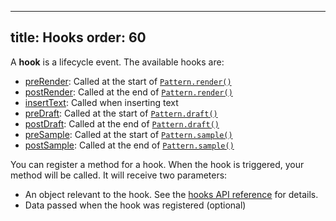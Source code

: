 ***

title: Hooks
order: 60
---------

A **hook** is a lifecycle event. The available hooks are:

*   [preRender](/reference/hooks/prerender/): Called at the start of [`Pattern.render()`](/reference/api/pattern#render)
*   [postRender](/reference/hooks/postrender/): Called at the end of [`Pattern.render()`](/reference/api/pattern#render)
*   [insertText](/reference/hooks/inserttext/): Called when inserting text
*   [preDraft](/reference/hooks/predraft/): Called at the start of [`Pattern.draft()`](/reference/api/pattern#draft)
*   [postDraft](/reference/hooks/postdraft/): Called at the end of [`Pattern.draft()`](/reference/api/pattern#draft)
*   [preSample](/reference/hooks/presample/): Called at the start of [`Pattern.sample()`](/reference/api/pattern#sample)
*   [postSample](/reference/hooks/postsample/): Called at the end of [`Pattern.sample()`](/reference/api/pattern#sample)

You can register a method for a hook. When the hook is triggered, your method will be
called. It will receive two parameters:

*   An object relevant to the hook. See the [hooks API reference](/reference/hooks/) for details.
*   Data passed when the hook was registered (optional)
